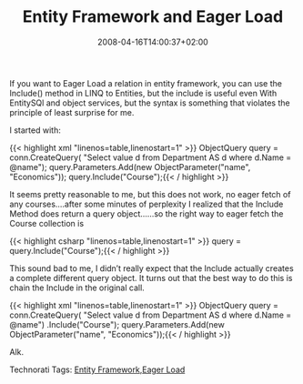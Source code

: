﻿---
title: "Entity Framework and Eager Load"
description: ""
date: 2008-04-16T14:00:37+02:00
draft: false
tags: [LINQ]
categories: [LINQ]
---
If you want to Eager Load a relation in entity framework, you can use the Include() method in LINQ to Entities, but the include is useful even With EntitySQl and object services, but the syntax is something that violates the principle of least surprise for me.

I started with:

{{< highlight xml "linenos=table,linenostart=1" >}}
ObjectQuery<Department> query = conn.CreateQuery<Department>(
"Select value d from  Department AS d where d.Name = @name");
query.Parameters.Add(new ObjectParameter("name", "Economics"));
query.Include("Course");{{< / highlight >}}

<!-- Code inserted with Steve Dunn's Windows Live Writer Code Formatter Plugin.  http://dunnhq.com -->

It seems pretty reasonable to me, but this does not work, no eager fetch of any courses….after some minutes of perplexity I realized that the Include Method does return a query object……so the right way to eager fetch the Course collection is

{{< highlight csharp "linenos=table,linenostart=1" >}}
query = query.Include("Course");{{< / highlight >}}

<!-- Code inserted with Steve Dunn's Windows Live Writer Code Formatter Plugin.  http://dunnhq.com -->

This sound bad to me, I didn’t really expect that the Include actually creates a complete different query object. It turns out that the best way to do this is chain the Include in the original call.

{{< highlight xml "linenos=table,linenostart=1" >}}
ObjectQuery<Department> query = conn.CreateQuery<Department>(
  "Select value d from Department AS d where d.Name = @name")
 .Include("Course");
query.Parameters.Add(new ObjectParameter("name", "Economics"));{{< / highlight >}}

<!-- Code inserted with Steve Dunn's Windows Live Writer Code Formatter Plugin.  http://dunnhq.com -->

Alk.

Technorati Tags: [Entity Framework](http://technorati.com/tags/Entity%20Framework),[Eager Load](http://technorati.com/tags/Eager%20Load)
